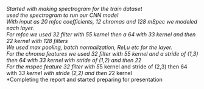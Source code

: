 
*Started with making spectrogram for the train dataset<br/>
*used the spectrogram to run our CNN model<br/>
*With input as 20 mfcc coefficients, 12 chromas and 128 mSpec we modeled each layer.<br/>
*For mfcc we used 32 filter with 5*5 kernel then a 64 with 3*3 kernel and then 2*2 kernel with 128 filters<br/>
*We used max pooling, batch normalization, ReLu etc for the layer.<br/>
*For the chroma features we used 32 filter with 5*5 kernel and a stride of (1,3) then 64 with 3*3 kernel with stride of (1,2) and then 2*2<br/>
*For the mspec feature 32 filter with 5*5 kernel and stride of (2,3) then 64 with 3*3 kernel with stride (2,2) and then 2*2 kernel<br/>
*Completing the report and started preparing for presentation<br/>

